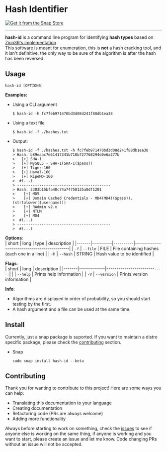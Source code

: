 # Hash Identifier

[![Get it from the Snap Store](https://snapcraft.io/static/images/badges/en/snap-store-black.svg)](https://snapcraft.io/hash-id)

____

**hash-id** is a command line program for identifying **hash types** based on [Zion3R's implementation](https://github.com/blackploit/hash-identifier).   
This software is meant for enumeration, this is **not** a hash cracking tool, and it isn't definitive, the only way to be sure of the algorithm is after the hash has been reversed.    

## Usage
```
hash-id [OPTIONS]
```   

**Examples:**
  * Using a CLI argument
    ```
    $ hash-id -h fc7feb971470bd3d08d241f88db1ea38
    ```
  * Using a text file
    ```
    $ hash-id -f ./hashes.txt
    ```
  * Output: 
    ```
    $ hash-id -f ./hashes.txt -h fc7feb971470bd3d08d241f88db1ea38
    > Hash: b89eaac7e61417341b710b727768294d0e6a277b
    >   [+] SHA-1
    >   [+] MySQL5 - SHA-1(SHA-1($pass))
    >   [+] Tiger-160
    >   [+] Haval-160
    >   [+] RipeMD-160
    >  #(...)
    > ------------------------------------------
    > Hash: 2303b15bfa48c74a74758135a0df1201
    >    [+] MD5
    >    [+] Domain Cached Credentials - MD4(MD4(($pass)).(strtolower($username)))
    >    [+] RAdmin v2.x
    >    [+] NTLM
    >    [+] MD4 
    >  #(...)
    > ------------------------------------------
    >  #(...)
    ```
**Options**:    
| short | long     | type     | description                                 |
|-------|----------|----------|---------------------------------------------|
| `-f`  | `--file` | FILE     | File containing hashes (each one in a line) |
| `-h`  | `--hash` | STRING   | Hash value to be identified                 |

**Flags**:    
| short | long        | description                 |
|-------|-------------|-----------------------------|
|       | `--help`    | Prints help information     |
| `-V`  | `--version` | Prints version information  |

**Info**:   
  * Algorithms are displayed in order of probability, so you should start testing by the first. 
  * A hash argument and a file can be used at the same time.

## Install
Currently, just a snap package is suported. If you want to maintain a distro specific package, please check the [contributing](##Contributing) section.
  * Snap
    ```
    sudo snap install hash-id --beta
    ```

## Contributing
Thank you for wanting to contribute to this project! Here are some ways you can help:
  * Translating this documentation to your language
  * Creating documentation
  * Refactoring code (PRs are always welcome)
  * Adding more functionality    

Always before starting to work on something, check the [issues](https://github.com/Tashima42/hash-id-rust/issues) to see if anyone else is working on the same thing, if anyone is working and you want to start, please create an issue and let me know. Code changing PRs without an issue will not be accepted.
